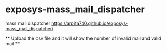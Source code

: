 # exposys-mass_mail_dispatcher
mass mail dispatcher
https://arpita740.github.io/exposys-mass_mail_dispatcher/




** Upload the csv file and it will show the number of invalid mail and valid mail **
